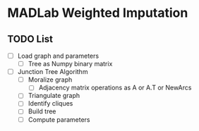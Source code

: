 # MADLab Weighted Imputation

## TODO List

- [ ] Load graph and parameters
    - [ ] Tree as Numpy binary matrix
- [ ] Junction Tree Algorithm
    - [ ] Moralize graph
        - [ ] Adjacency matrix operations as A or A.T or NewArcs
    - [ ] Triangulate graph
    - [ ] Identify cliques
    - [ ] Build tree
    - [ ] Compute parameters
